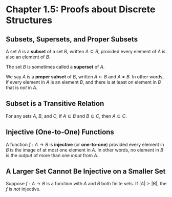# Chapter 1.5: Proofs about Discrete Structures

## Subsets, Supersets, and Proper Subsets

A set $A$ is a **subset** of a set $B$, written $A \subseteq B$, provided
every element of $A$ is also an element of $B$.

The set $B$ is sometimes called a **superset** of $A$.

We say $A$ is a **proper subset** of $B$, written $A \subset B$ and $A \neq B$.
In other words, if every element in $A$ is an element $B$, and there is at
least on element in $B$ that is *not* in $A$.


## Subset is a Transitive Relation

For any sets $A$, $B$, and $C$, if $A \subseteq B$ and $B \subseteq C$,
then $A \subseteq C$.


## Injective (One-to-One) Functions

A function $f : A \rightarrow B$ is **injective** (or **one-to-one**) provided
every element in $B$ is the image of at most one element in $A$. In other words,
no element in $B$ is the *output* of more than one *input* from $A$.


## A Larger Set Cannot Be Injective on a Smaller Set

Suppose $f : A \rightarrow B$ is a function with $A$ and $B$ both finite sets.
If $\vert A \vert > \vert B \vert$, the $f$ is *not* injective.
